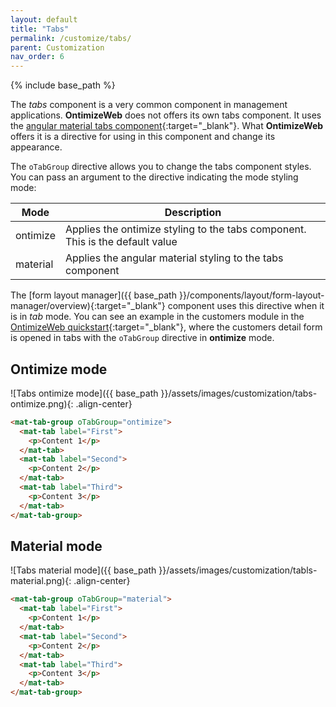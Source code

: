```yaml
---
layout: default
title: "Tabs"
permalink: /customize/tabs/
parent: Customization
nav_order: 6
---
```


{% include base_path %}

The *tabs* component is a very common component in management applications. **OntimizeWeb** does not offers its own tabs component. It uses the [angular material tabs component](https://v15.material.angular.io/components/tabs/overview){:target="_blank"}. What **OntimizeWeb** offers it is a directive for using in this component and change its appearance.

The `oTabGroup` directive allows you to change the tabs component styles. You can pass an argument to the directive indicating the mode styling mode:

| Mode     | Description |
| -------- | ----------- |
| ontimize | Applies the ontimize styling to the tabs component. This is the default value |
| material | Applies the angular material styling to the tabs component |

The [form layout manager]({{ base_path }}/components/layout/form-layout-manager/overview){:target="_blank"} component uses this directive when it is in *tab* mode. You can see an example in the customers module in the [OntimizeWeb quickstart](https://try.imatia.com/ontimizeweb/v15/quickstart/main/customers){:target="_blank"}, where the customers detail form is opened in tabs with the `oTabGroup` directive in **ontimize** mode.

## Ontimize mode

![Tabs ontimize mode]({{ base_path }}/assets/images/customization/tabs-ontimize.png){: .align-center}

```html
<mat-tab-group oTabGroup="ontimize">
  <mat-tab label="First">
    <p>Content 1</p>
  </mat-tab>
  <mat-tab label="Second">
    <p>Content 2</p>
  </mat-tab>
  <mat-tab label="Third">
    <p>Content 3</p>
  </mat-tab>
</mat-tab-group>
```

## Material mode

![Tabs material mode]({{ base_path }}/assets/images/customization/tabls-material.png){: .align-center}

```html
<mat-tab-group oTabGroup="material">
  <mat-tab label="First">
    <p>Content 1</p>
  </mat-tab>
  <mat-tab label="Second">
    <p>Content 2</p>
  </mat-tab>
  <mat-tab label="Third">
    <p>Content 3</p>
  </mat-tab>
</mat-tab-group>
```
